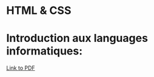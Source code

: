 # HTML & CSS

# Introduction aux languages informatiques:
[Link to PDF](Cours/00_introduction_aux_langages_informatiques.pdf)
#
#
#
#